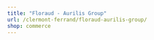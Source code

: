 ```yaml
---
title: "Floraud - Aurilis Group"
url: /clermont-ferrand/floraud-aurilis-group/
shop: commerce
---
```

